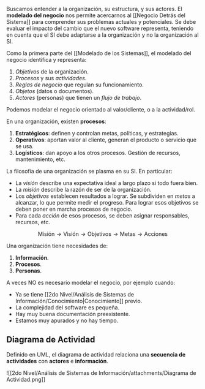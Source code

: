 Buscamos entender a la organización, su estructura, y sus actores. El **modelado del negocio** nos permite acercarnos al [[Negocio Detrás del Sistema]] para comprender sus problemas actuales y potenciales. Se debe evaluar el impacto del cambio que el nuevo software representa, teniendo en cuenta que el SI debe adaptarse a la organización y no la organización al SI.

Como la primera parte del [[Modelado de los Sistemas]], el modelado del negocio identifica y representa:

1. _Objetivos_ de la organización.
2. _Procesos_ y sus _actividades_.
3. _Reglas de negocio_ que regulan su funcionamiento.
4. _Objetos_ (datos o documentos).
5. _Actores_ (personas) que tienen un _flujo de trabajo_.

Podemos modelar el negocio orientado al valor/cliente, o a la actividad/rol.

En una organización, existen **procesos**:

1. **Estratégicos**: definen y controlan metas, políticas, y estrategias.
2. **Operativos**: aportan valor al cliente, generan el producto o servicio que se usa.
3. **Logísticos**: dan apoyo a los otros procesos. Gestión de recursos, mantenimiento, etc.

La filosofía de una organización se plasma en su SI. En particular:

- La _visión_ describe una expectativa ideal a largo plazo si todo fuera bien.
- La _misión_ describe la razón de ser de la organización.
- Los _objetivos_ establecen resultados a lograr. Se subdividen en _metas_ a alcanzar, lo que permite medir el progreso. Para lograr esos objetivos se deben poner en marcha procesos de negocio.
- Para cada _acción_ de esos procesos, se deben asignar responsables, recursos, etc.

$$\text{Misión} \longrightarrow \text{Visión} \longrightarrow \text{Objetivos}\longrightarrow \text{Metas} \longrightarrow \text{Acciones}$$

Una organización tiene necesidades de:

1. **Información**.
2. **Procesos**.
3. **Personas**.

A veces NO es necesario modelar el negocio, por ejemplo cuando:

- Ya se tiene [[2do Nivel/Análisis de Sistemas de Información/Conocimiento|Conocimiento]] previo.
- La complejidad del software es pequeña.
- Hay muy buena documentación preexistente.
- Estamos muy apurados y no hay tiempo.

## Diagrama de Actividad

Definido en UML, el diagrama de actividad relaciona una **secuencia de actividades** con **actores** e **información**.

![[2do Nivel/Análisis de Sistemas de Información/attachments/Diagrama de Actividad.png]]
